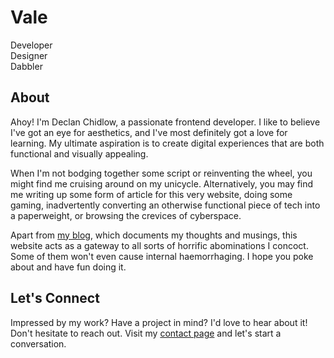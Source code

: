 <div id="puddle-container"></div>

<div id="hero">
    <div id="herotext">
        <h1>Vale</h1>
        Developer<br>
        Designer<br>
        Dabbler
    </div>
</div>

<div id="landingbody">

## About

Ahoy! I'm Declan Chidlow, a passionate frontend developer. I like to believe I've got an eye for aesthetics, and I've most definitely got a love for learning. My ultimate aspiration is to create digital experiences that are both functional and visually appealing.

When I'm not bodging together some script or reinventing the wheel, you might find me cruising around on my unicycle. Alternatively, you may find me writing up some form of article for this very website, doing some gaming, inadvertently converting an otherwise functional piece of tech into a paperweight, or browsing the crevices of cyberspace.

Apart from [my blog](/blog), which documents my thoughts and musings, this website acts as a gateway to all sorts of horrific abominations I concoct. Some of them won't even cause internal haemorrhaging. I hope you poke about and have fun doing it.

## Let's Connect

Impressed by my work? Have a project in mind? I'd love to hear about it! Don't hesitate to reach out. Visit my [contact page](/contact) and let's start a conversation.

</div>

<script>
if (!window.matchMedia('(prefers-reduced-motion: reduce)').matches) {
    var script = document.createElement('script');
    script.src = "/assets/puddle.js";
    script.onload = function() {
        var puddle = new Puddle("#puddle-container");
        puddle.setNodeStyle("ascii");
    };
    document.body.appendChild(script);
}
</script>
